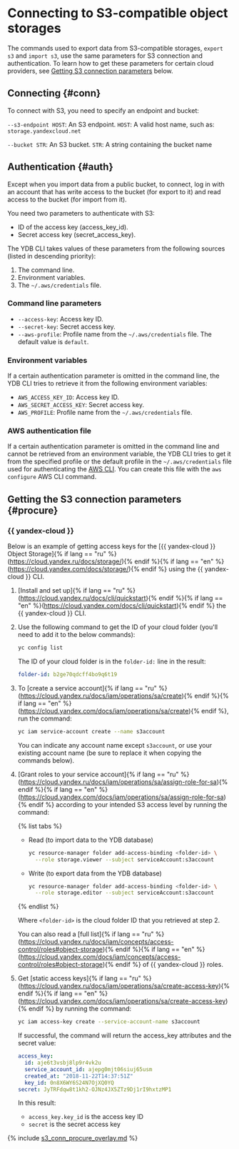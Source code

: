 # Connecting to S3-compatible object storages

The commands used to export data from S3-compatible storages, `export s3` and `import s3`, use the same parameters for S3 connection and authentication. To learn how to get these parameters for certain cloud providers, see [Getting S3 connection parameters](#procure) below.

## Connecting {#conn}

To connect with S3, you need to specify an endpoint and bucket:

`--s3-endpoint HOST`: An S3 endpoint. `HOST`: A valid host name, such as: `storage.yandexcloud.net`

`--bucket STR`: An S3 bucket. `STR`: A string containing the bucket name

## Authentication {#auth}

Except when you import data from a public bucket, to connect, log in with an account that has write access to the bucket (for export to it) and read access to the bucket (for import from it).

You need two parameters to authenticate with S3:
- ID of the access key (access_key_id).
- Secret access key (secret_access_key).

The YDB CLI takes values of these parameters from the following sources (listed in descending priority):
1. The command line.
2. Environment variables.
3. The `~/.aws/credentials` file.

### Command line parameters

* `--access-key`: Access key ID.
* `--secret-key`: Secret access key.
* `--aws-profile`: Profile name from the `~/.aws/credentials` file. The default value is `default`.

### Environment variables

If a certain authentication parameter is omitted in the command line, the YDB CLI tries to retrieve it from the following environment variables:

* `AWS_ACCESS_KEY_ID`: Access key ID.
* `AWS_SECRET_ACCESS_KEY`: Secret access key.
* `AWS_PROFILE`: Profile name from the `~/.aws/credentials` file.

### AWS authentication file

If a certain authentication parameter is omitted in the command line and cannot be retrieved from an environment variable, the YDB CLI tries to get it from the specified profile or the default profile in the `~/.aws/credentials` file used for authenticating the [AWS CLI](https://aws.amazon.com/ru/cli/). You can create this file with the `aws configure` AWS CLI command.

## Getting the S3 connection parameters {#procure}

### {{ yandex-cloud }}

Below is an example of getting access keys for the [{{ yandex-cloud }} Object Storage]{% if lang == "ru" %}(https://cloud.yandex.ru/docs/storage/){% endif %}{% if lang == "en" %}(https://cloud.yandex.com/docs/storage/){% endif %} using the {{ yandex-cloud }} CLI.

1. [Install and set up]{% if lang == "ru" %}(https://cloud.yandex.ru/docs/cli/quickstart){% endif %}{% if lang == "en" %}(https://cloud.yandex.com/docs/cli/quickstart){% endif %} the {{ yandex-cloud }} CLI.

2. Use the following command to get the ID of your cloud folder (you'll need to add it to the below commands):

   ```bash
   yc config list
   ```

   The ID of your cloud folder is in the `folder-id:` line in the result:

   ```yaml
   folder-id: b2ge70qdcff4bo9q6t19
   ```


3. To [create a service account]{% if lang == "ru" %}(https://cloud.yandex.ru/docs/iam/operations/sa/create){% endif %}{% if lang == "en" %}(https://cloud.yandex.com/docs/iam/operations/sa/create){% endif %}, run the command:

   ```bash
   yc iam service-account create --name s3account
   ```

   You can indicate any account name except `s3account`, or use your existing account name (be sure to replace it when copying the commands below).

3. [Grant roles to your service account]{% if lang == "ru" %}(https://cloud.yandex.ru/docs/iam/operations/sa/assign-role-for-sa){% endif %}{% if lang == "en" %}(https://cloud.yandex.com/docs/iam/operations/sa/assign-role-for-sa){% endif %} according to your intended S3 access level by running the command:

   {% list tabs %}

   - Read (to import data to the YDB database)

      ```bash
      yc resource-manager folder add-access-binding <folder-id> \
        --role storage.viewer --subject serviceAccount:s3account
      ```

   - Write (to export data from the YDB database)

      ```bash
      yc resource-manager folder add-access-binding <folder-id> \
        --role storage.editor --subject serviceAccount:s3account
      ```

   {% endlist %}

   Where `<folder-id>` is the cloud folder ID that you retrieved at step 2.

   You can also read a [full list]{% if lang == "ru" %}(https://cloud.yandex.ru/docs/iam/concepts/access-control/roles#object-storage){% endif %}{% if lang == "en" %}(https://cloud.yandex.com/docs/iam/concepts/access-control/roles#object-storage){% endif %} of {{ yandex-cloud }} roles.

4. Get [static access keys]{% if lang == "ru" %}(https://cloud.yandex.ru/docs/iam/operations/sa/create-access-key){% endif %}{% if lang == "en" %}(https://cloud.yandex.com/docs/iam/operations/sa/create-access-key){% endif %} by running the command:

   ```bash
   yc iam access-key create --service-account-name s3account
   ```

   If successful, the command will return the access_key attributes and the secret value:

   ```yaml
   access_key:
     id: aje6t3vsbj8lp9r4vk2u
     service_account_id: ajepg0mjt06siuj65usm
     created_at: "2018-11-22T14:37:51Z"
     key_id: 0n8X6WY6S24N7OjXQ0YQ
   secret: JyTRFdqw8t1kh2-OJNz4JX5ZTz9Dj1rI9hxtzMP1
   ```

   In this result:
   - `access_key.key_id` is the access key ID
   - `secret` is the secret access key

{% include [s3_conn_procure_overlay.md](s3_conn_procure_overlay.md) %}
